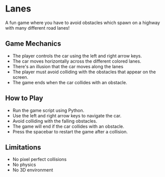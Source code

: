 # Lanes
A fun game where you have to avoid obstacles which spawn on a highway with many different road lanes!

## Game Mechanics
- The player controls the car using the left and right arrow keys.
- The car moves horizontally across the different colored lanes.
- There's an illusion that the car moves along the lanes 
- The player must avoid colliding with the obstacles that appear on the screen.
- The game ends when the car collides with an obstacle.

## How to Play
- Run the game script using Python.
- Use the left and right arrow keys to navigate the car.
- Avoid colliding with the falling obstacles.
- The game will end if the car collides with an obstacle.
- Press the spacebar to restart the game after a collision.

## Limitations
- No pixel perfect collisions
- No physics
- No 3D environment
